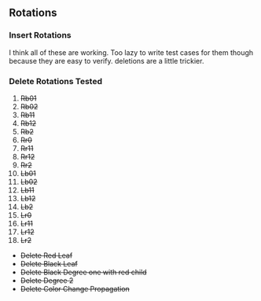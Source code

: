 ## Rotations

### Insert Rotations
I think all of these are working. Too lazy to write test cases for them though because they are easy to verify.
deletions are a little trickier.


### Delete Rotations Tested
1. ~~Rb01~~
2. ~~Rb02~~
3. ~~Rb11~~
4. ~~Rb12~~
5. ~~Rb2~~
7. ~~Rr0~~
8. ~~Rr11~~
9. ~~Rr12~~
10. ~~Rr2~~
1. ~~Lb01~~
2. ~~Lb02~~
3. ~~Lb11~~
4. ~~Lb12~~
5. ~~Lb2~~
7. ~~Lr0~~
8. ~~Lr11~~
9. ~~Lr12~~
10. ~~Lr2~~
* ~~Delete Red Leaf~~
* ~~Delete Black Leaf~~
* ~~Delete Black Degree one with red child~~
* ~~Delete Degree 2~~
* ~~Delete Color Change Propagation~~

